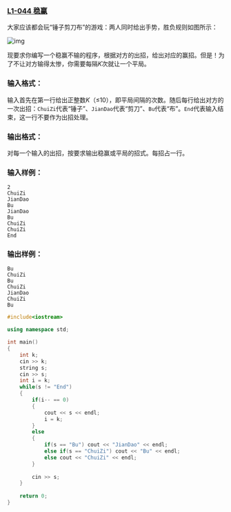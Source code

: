 ### [**L1-044 稳赢**](https://pintia.cn/problem-sets/994805046380707840/problems/994805086365007872)



大家应该都会玩“锤子剪刀布”的游戏：两人同时给出手势，胜负规则如图所示：

![img](https://images.ptausercontent.com/367)

现要求你编写一个稳赢不输的程序，根据对方的出招，给出对应的赢招。但是！为了不让对方输得太惨，你需要每隔*K*次就让一个平局。

### 输入格式：

输入首先在第一行给出正整数*K*（≤10），即平局间隔的次数。随后每行给出对方的一次出招：`ChuiZi`代表“锤子”、`JianDao`代表“剪刀”、`Bu`代表“布”。`End`代表输入结束，这一行不要作为出招处理。

### 输出格式：

对每一个输入的出招，按要求输出稳赢或平局的招式。每招占一行。

### 输入样例：

```in
2
ChuiZi
JianDao
Bu
JianDao
Bu
ChuiZi
ChuiZi
End
```

### 输出样例：

```out
Bu
ChuiZi
Bu
ChuiZi
JianDao
ChuiZi
Bu
```



```cpp
#include<iostream>

using namespace std;

int main()
{
    int k;
    cin >> k;
    string s;
    cin >> s;
    int i = k;
    while(s != "End")
    {
        if(i-- == 0)
        {
            cout << s << endl;
            i = k;
        }
        else 
        {
            if(s == "Bu") cout << "JianDao" << endl;
            else if(s == "ChuiZi") cout << "Bu" << endl;
            else cout << "ChuiZi" << endl;
        }
        
        cin >> s;
    }
    
    return 0;
}
```

